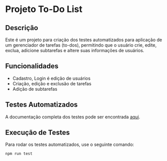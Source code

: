 # Projeto To-Do List

## Descrição
Este é um projeto para criação dos testes automatizados para aplicação de um gerenciador de tarefas (to-dos), permitindo que o usuário crie, edite, exclua, adicione subtarefas e altere suas informações de usuários.

## Funcionalidades
- Cadastro, Login é edição de usuários
- Criação, edição e exclusão de tarefas
- Adição de subtarefas

## Testes Automatizados
A documentação completa dos testes pode ser encontrada [aqui](./TESTS.md).

## Execução de Testes
Para rodar os testes automatizados, use o seguinte comando:
```bash
npm run test
```
